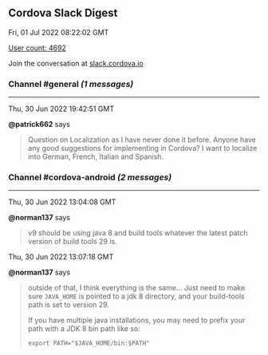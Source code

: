 ## Cordova Slack Digest
Fri, 01 Jul 2022 08:22:02 GMT

[User count: 4692](https://cordova.slack.com/)


Join the conversation at [slack.cordova.io](http://slack.cordova.io/)

### __Channel #general__ _(1 messages)_
---

Thu, 30 Jun 2022 19:42:51 GMT

__@patrick662__ says 
> Question on Localization as I have never done it before.  Anyone have any good suggestions for implementing in Cordova?  I want to localize into German, French, Italian and Spanish.
> 

### __Channel #cordova-android__ _(2 messages)_
---

Thu, 30 Jun 2022 13:04:08 GMT

__@norman137__ says 
> v9 should be using java 8 and build tools whatever the latest patch version of build tools 29 is.
> 

Thu, 30 Jun 2022 13:07:18 GMT

__@norman137__ says 
> outside of that, I think everything is the same... Just need to make sure `JAVA_HOME` is pointed to a jdk 8 directory, and your build-tools path is set to version 29.
> 
> If you have multiple java installations, you may need to prefix your path with a JDK 8 bin path like so:
> 
> `export PATH="$JAVA_HOME/bin:$PATH"`
> 
